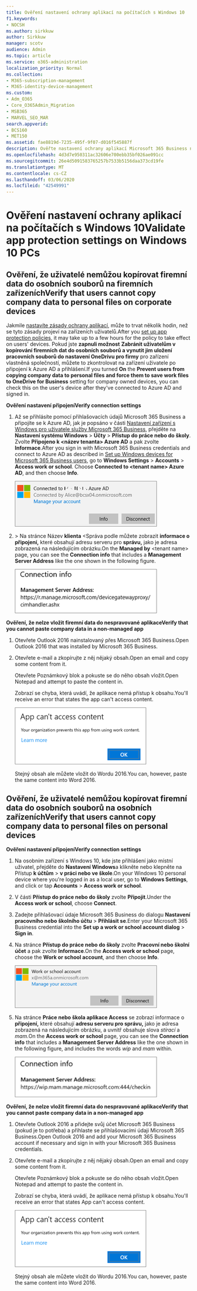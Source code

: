 ```yaml
---
title: Ověření nastavení ochrany aplikací na počítačích s Windows 10
f1.keywords:
- NOCSH
ms.author: sirkkuw
author: Sirkkuw
manager: scotv
audience: Admin
ms.topic: article
ms.service: o365-administration
localization_priority: Normal
ms.collection:
- M365-subscription-management
- M365-identity-device-management
ms.custom:
- Adm_O365
- Core_O365Admin_Migration
- MSB365
- MARVEL_SEO_MAR
search.appverid:
- BCS160
- MET150
ms.assetid: fae8819d-7235-495f-9f07-d016f545887f
description: Ověřte nastavení ochrany aplikací Microsoft 365 Business na zařízeních s Windows 10 a ověřte, zda uživatelé nemohou kopírovat firemní data do osobních souborů nebo do nespravovaných aplikací.
ms.openlocfilehash: 4d3d7e950311ac32606e700ebb35bf026ae091cc
ms.sourcegitcommit: 26e4d5091583765257b7533b5156daa373cd19fe
ms.translationtype: MT
ms.contentlocale: cs-CZ
ms.lasthandoff: 03/06/2020
ms.locfileid: "42549991"
---
```

# <a name="validate-app-protection-settings-on-windows-10-pcs"></a><span data-ttu-id="c5f90-103">Ověření nastavení ochrany aplikací na počítačích s Windows 10</span><span class="sxs-lookup"><span data-stu-id="c5f90-103">Validate app protection settings on Windows 10 PCs</span></span>

## <a name="verify-that-users-cannot-copy-company-data-to-personal-files-on-corporate-devices"></a><span data-ttu-id="c5f90-104">Ověření, že uživatelé nemůžou kopírovat firemní data do osobních souborů na firemních zařízeních</span><span class="sxs-lookup"><span data-stu-id="c5f90-104">Verify that users cannot copy company data to personal files on corporate devices</span></span>

<span data-ttu-id="c5f90-105">Jakmile [nastavíte zásady ochrany aplikací](protection-settings-for-windows-10-devices.md), může to trvat několik hodin, než se tyto zásady projeví na zařízeních uživatelů.</span><span class="sxs-lookup"><span data-stu-id="c5f90-105">After you [set up app protection policies](protection-settings-for-windows-10-devices.md), it may take up to a few hours for the policy to take effect on users' devices.</span></span> <span data-ttu-id="c5f90-106">Pokud jste **zapnuli možnost** **Zabránit uživatelům v kopírování firemních dat do osobních souborů a vynutit jim uložení pracovních souborů do nastavení OneDrivu pro firmy** pro zařízení vlastněná společností, můžete to zkontrolovat na zařízení uživatele po připojení k Azure AD a přihlášení.</span><span class="sxs-lookup"><span data-stu-id="c5f90-106">If you turned **On** the **Prevent users from copying company data to personal files and force them to save work files to OneDrive for Business** setting for company owned devices, you can check this on the user's device after they've connected to Azure AD and signed in.</span></span> 
  
 <span data-ttu-id="c5f90-107">**Ověření nastavení připojení**</span><span class="sxs-lookup"><span data-stu-id="c5f90-107">**Verify connection settings**</span></span>
  
1. <span data-ttu-id="c5f90-p102">Až se přihlásíte pomocí přihlašovacích údajů Microsoft 365 Business a připojíte se k Azure AD, jak je popsáno v části [Nastavení zařízení s Windows pro uživatele služby Microsoft 365 Business](set-up-windows-devices.md), přejděte na **Nastavení systému Windows** \> **Účty** \> **Přístup do práce nebo do školy**. Zvolte **Připojeno k \<název tenanta\> Azure AD** a pak zvolte **Informace**.</span><span class="sxs-lookup"><span data-stu-id="c5f90-p102">After you sign in with Microsoft 365 Business credentials and connect to Azure AD as described in [Set up Windows devices for Microsoft 365 Business users](set-up-windows-devices.md), go to **Windows Settings** \> **Accounts** \> **Access work or school**. Choose **Connected to \<tenant name\> Azure AD**, and then choose **Info**.</span></span>
    
    ![Click or tap Info on the Connected to Azure AD dialog.](../media/a36ede2b-d1a0-4d4e-8ea7-af39b4b63890.png)
  
2. <span data-ttu-id="c5f90-111">\> Na stránce Název **klienta** \<Správa podle můžete zobrazit **informace o připojení,** které obsahují adresu serveru pro **správu,** jako je adresa zobrazená na následujícím obrázku.</span><span class="sxs-lookup"><span data-stu-id="c5f90-111">On the **Managed by** \<tenant name\> page, you can see the **Connection info** that includes a **Management Server Address** like the one shown in the following figure.</span></span> 
    
    ![Managed by page shows connection info of the device manager URL.](../media/47515a8e-2d0c-4bea-99f0-6b2545b88a11.png)
  
 <span data-ttu-id="c5f90-113">**Ověření, že nelze vložit firemní data do nespravované aplikace**</span><span class="sxs-lookup"><span data-stu-id="c5f90-113">**Verify that you cannot paste company data in a non-managed app**</span></span>
  
1. <span data-ttu-id="c5f90-114">Otevřete Outlook 2016 nainstalovaný přes Microsoft 365 Business.</span><span class="sxs-lookup"><span data-stu-id="c5f90-114">Open Outlook 2016 that was installed by Microsoft 365 Business.</span></span>
    
2. <span data-ttu-id="c5f90-115">Otevřete e-mail a zkopírujte z něj nějaký obsah.</span><span class="sxs-lookup"><span data-stu-id="c5f90-115">Open an email and copy some content from it.</span></span>
    
    <span data-ttu-id="c5f90-116">Otevřete Poznámkový blok a pokuste se do něho obsah vložit.</span><span class="sxs-lookup"><span data-stu-id="c5f90-116">Open Notepad and attempt to paste the content in.</span></span>
    
    <span data-ttu-id="c5f90-117">Zobrazí se chyba, která uvádí, že aplikace nemá přístup k obsahu.</span><span class="sxs-lookup"><span data-stu-id="c5f90-117">You'll receive an error that states the app can't access content.</span></span>
    
    ![A dialog that states app can't access content when you paste into an unmanaged app.](../media/5e82b154-cf2f-43c8-ae80-b45d8ad80e56.png)
  
    <span data-ttu-id="c5f90-119">Stejný obsah ale můžete vložit do Wordu 2016.</span><span class="sxs-lookup"><span data-stu-id="c5f90-119">You can, however, paste the same content into Word 2016.</span></span>
    
## <a name="verify-that-users-cannot-copy-company-data-to-personal-files-on-personal-devices"></a><span data-ttu-id="c5f90-120">Ověření, že uživatelé nemůžou kopírovat firemní data do osobních souborů na osobních zařízeních</span><span class="sxs-lookup"><span data-stu-id="c5f90-120">Verify that users cannot copy company data to personal files on personal devices</span></span>

 <span data-ttu-id="c5f90-121">**Ověření nastavení připojení**</span><span class="sxs-lookup"><span data-stu-id="c5f90-121">**Verify connection settings**</span></span>
  
1. <span data-ttu-id="c5f90-122">Na osobním zařízení s Windows 10, kde jste přihlášení jako místní uživatel, přejděte do **Nastavení Windows**a klikněte nebo klepněte na Přístup **k účtům** \> **v práci nebo ve škole**.</span><span class="sxs-lookup"><span data-stu-id="c5f90-122">On your Windows 10 personal device where you're logged in as a local user, go to **Windows Settings**, and click or tap **Accounts** \> **Access work or school**.</span></span>
    
2. <span data-ttu-id="c5f90-123">V části **Přístup do práce nebo do školy** zvolte **Připojit**.</span><span class="sxs-lookup"><span data-stu-id="c5f90-123">Under the **Access work or school**, choose **Connect**.</span></span>
    
3. <span data-ttu-id="c5f90-124">Zadejte přihlašovací údaje Microsoft 365 Business do dialogu **Nastavení pracovního nebo školního účtu** \> **Přihlásit se**.</span><span class="sxs-lookup"><span data-stu-id="c5f90-124">Enter your Microsoft 365 Business credential into the **Set up a work or school account dialog** \> **Sign in**.</span></span>
    
4. <span data-ttu-id="c5f90-125">Na stránce **Přístup do práce nebo do školy** zvolte **Pracovní nebo školní účet** a pak zvolte **Informace**.</span><span class="sxs-lookup"><span data-stu-id="c5f90-125">On the **Access work or school** page, choose the **Work or school account**, and then choose **Info**.</span></span>
    
    ![Klikněte nebo klepněte na Informace v dialogovém okně Pracovní nebo školní účet.](../media/63bd8b32-cb32-4afa-8ce0-6070ac403abc.png)
  
5. <span data-ttu-id="c5f90-127">Na stránce **Práce nebo škola aplikace Access** se zobrazí informace o **připojení,** které obsahují **adresu serveru pro správu,** jako je adresa zobrazená na následujícím obrázku, a uvnitř obsahuje slova *stírací* a *mam.*</span><span class="sxs-lookup"><span data-stu-id="c5f90-127">On the **Access work or school** page, you can see the **Connection info** that includes a **Management Server Address** like the one shown in the following figure, and includes the words  *wip*  and  *mam*  within.</span></span> 
    
    ![Managed by page shows connection info URL that includes the words mam and wpi.](../media/abd4eaf4-44fa-4538-a3e8-1e0d331dfe1e.png)
  
 <span data-ttu-id="c5f90-129">**Ověření, že nelze vložit firemní data do nespravované aplikace**</span><span class="sxs-lookup"><span data-stu-id="c5f90-129">**Verify that you cannot paste company data in a non-managed app**</span></span>
  
1. <span data-ttu-id="c5f90-130">Otevřete Outlook 2016 a přidejte svůj účet Microsoft 365 Business (pokud je to potřeba) a přihlaste se přihlašovacími údaji Microsoft 365 Business.</span><span class="sxs-lookup"><span data-stu-id="c5f90-130">Open Outlook 2016 and add your Microsoft 365 Business account if necessary and sign in with your Microsoft 365 Business credentials.</span></span>
    
2. <span data-ttu-id="c5f90-131">Otevřete e-mail a zkopírujte z něj nějaký obsah.</span><span class="sxs-lookup"><span data-stu-id="c5f90-131">Open an email and copy some content from it.</span></span>
    
    <span data-ttu-id="c5f90-132">Otevřete Poznámkový blok a pokuste se do něho obsah vložit.</span><span class="sxs-lookup"><span data-stu-id="c5f90-132">Open Notepad and attempt to paste the content in.</span></span>
    
    <span data-ttu-id="c5f90-133">Zobrazí se chyba, která uvádí, že aplikace nemá přístup k obsahu.</span><span class="sxs-lookup"><span data-stu-id="c5f90-133">You'll receive an error that states App can't access content.</span></span>
    
    ![A dialog that states app can't access content when you paste into an unmanaged app.](../media/5e82b154-cf2f-43c8-ae80-b45d8ad80e56.png)
  
    <span data-ttu-id="c5f90-135">Stejný obsah ale můžete vložit do Wordu 2016.</span><span class="sxs-lookup"><span data-stu-id="c5f90-135">You can, however, paste the same content into Word 2016.</span></span>
    

